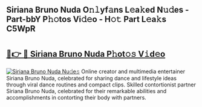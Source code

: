 ## Siriana Bruno Nuda O𝚗𝚕yf𝚊ns L𝚎a𝚔ed N𝚞𝚍es - Part-bbY P𝚑𝚘tos Vi𝚍𝚎o - H𝚘𝚝 Part L𝚎a𝚔s C5WpR

# <h2><a href="http://kf5qhoq.oniu.top/?m=Siriana+Bruno+Nuda">🔗👉 🔴 Siriana Bruno Nuda P𝚑ot𝚘𝚜 V𝚒d𝚎o</a></h2>

[![Siriana Bruno Nuda Nu𝚍e𝚜](https://i.imgur.com/0qMVB7G.gif)](http://kf5qhoq.oniu.top/?m=Siriana+Bruno+Nuda)
Online creator and multimedia entertainer Siriana Bruno Nuda, celebrated for sharing dance and lifestyle ideas through viral dance routines and compact clips. Skilled contortionist partner Siriana Bruno Nuda, celebrated for their remarkable abilities and accomplishments in contorting their body with partners.  
